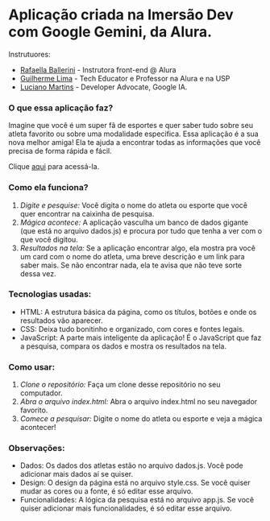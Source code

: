 # Aplicação criada na Imersão Dev com Google Gemini, da Alura.

Instrutuores:
* [Rafaella Ballerini](https://www.linkedin.com/in/rafaella-ballerini-45875016a/) - Instrutora front-end @ Alura
* [Guilherme Lima](https://www.linkedin.com/in/guilherme-lima-developer/) - Tech Educator e Professor na Alura e na USP
* [Luciano Martins](https://www.linkedin.com/in/lucianommartins/) - Developer Advocate, Google IA.


### O que essa aplicação faz?

Imagine que você é um super fã de esportes e quer saber tudo sobre seu atleta favorito ou sobre uma modalidade específica. Essa aplicação é a sua nova melhor amiga! Ela te ajuda a encontrar todas as informações que você precisa de forma rápida e fácil.

Clique [aqui](https://alura-gemini-seven.vercel.app/) para acessá-la.

### Como ela funciona?

1. *Digite e pesquise:* Você digita o nome do atleta ou esporte que você quer encontrar na caixinha de pesquisa.
2. *Mágica acontece:* A aplicação vasculha um banco de dados gigante (que está no arquivo dados.js) e procura por tudo que tenha a ver com o que você digitou.
3. *Resultados na tela:* Se a aplicação encontrar algo, ela mostra pra você um card com o nome do atleta, uma breve descrição e um link para saber mais. Se não encontrar nada, ela te avisa que não teve sorte dessa vez.

### Tecnologias usadas:

* HTML: A estrutura básica da página, como os títulos, botões e onde os resultados vão aparecer.
* CSS: Deixa tudo bonitinho e organizado, com cores e fontes legais.
* JavaScript: A parte mais inteligente da aplicação! É o JavaScript que faz a pesquisa, compara os dados e mostra os resultados na tela.

### Como usar:

1. *Clone o repositório:* Faça um clone desse repositório no seu computador.
2. *Abra o arquivo index.html:* Abra o arquivo index.html no seu navegador favorito.
3. *Comece a pesquisar:* Digite o nome do atleta ou esporte e veja a mágica acontecer!

### Observações:

* Dados: Os dados dos atletas estão no arquivo dados.js. Você pode adicionar mais dados aí se quiser.
* Design: O design da página está no arquivo style.css. Se você quiser mudar as cores ou a fonte, é só editar esse arquivo.
* Funcionalidades: A lógica da pesquisa está no arquivo app.js. Se você quiser adicionar mais funcionalidades, é só editar esse arquivo.

